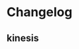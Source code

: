 # Changelog

## kinesis
<!-- To add a new entry write: -->
<!-- ### version / full date -->
<!-- * [Update/Bug fix] message that describes the changes that you apply -->
